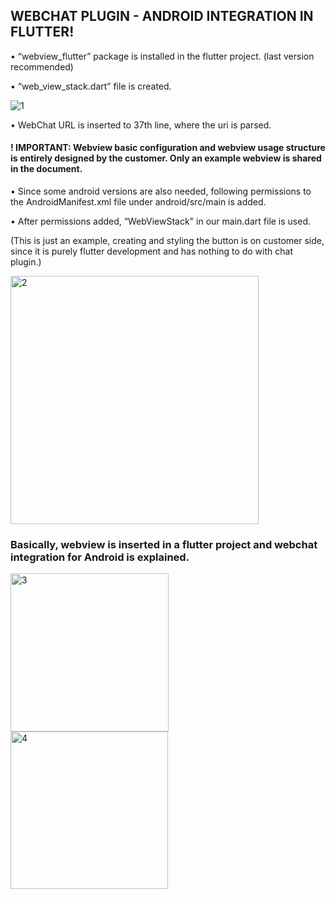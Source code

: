 
## WEBCHAT PLUGIN - ANDROID INTEGRATION IN FLUTTER!


•	“webview_flutter” package is installed in the flutter project. (last version recommended)

•	“web_view_stack.dart” file is created.


![1](https://github.com/sestek/integration-webchat-plugin/assets/52357126/aeeea623-e1cb-4748-9dbc-fafb80916abb)


•	WebChat URL is inserted to 37th line, where the uri is parsed.

#### ! IMPORTANT: Webview basic configuration and webview usage structure is entirely designed by the customer. Only an example webview is shared in the document.

•	Since some android versions are also needed, following permissions to the AndroidManifest.xml file under android/src/main is added.

<uses-permission android:name="android.permission.INTERNET" />
<uses-permission android:name="android.permission.ACCESS_NETWORK_STATE" />
<uses-permission android:name="android.permission.WAKE_LOCK" />

•	After permissions added, “WebViewStack" in our main.dart file is used.

(This is just an example, creating and styling the button is on customer side, since it is purely flutter development and has nothing to do with chat plugin.)


<img width="397" alt="2" src="https://github.com/sestek/integration-webchat-plugin/assets/52357126/109a5001-c42b-4c96-b6f6-628f270fff1e">

### Basically, webview is inserted in a flutter project and webchat integration for Android is explained.


<img width="253" alt="3" src="https://github.com/sestek/integration-webchat-plugin/assets/52357126/93718cd0-dcfa-4a5d-8d26-2df19277de47">
<img width="252" alt="4" src="https://github.com/sestek/integration-webchat-plugin/assets/52357126/c95f4193-0e63-42df-98ee-3d933e47fc08">

